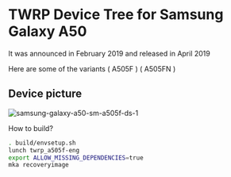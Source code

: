 # TWRP Device Tree for Samsung Galaxy A50

It was announced in February 2019 and released in April 2019

Here are some of the variants ( A505F ) ( A505FN )

## Device picture

![samsung-galaxy-a50-sm-a505f-ds-1](https://user-images.githubusercontent.com/106202775/235342704-4189f0fc-4171-40f6-95d4-2e34b02e6125.jpg)

How to build?

```bash
. build/envsetup.sh
lunch twrp_a505f-eng
export ALLOW_MISSING_DEPENDENCIES=true
mka recoveryimage
```
